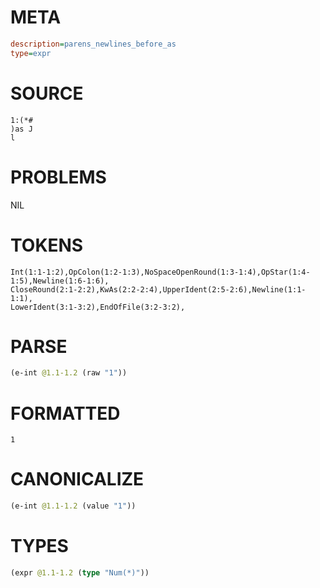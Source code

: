 # META
~~~ini
description=parens_newlines_before_as
type=expr
~~~
# SOURCE
~~~roc
1:(*#
)as J
l
~~~
# PROBLEMS
NIL
# TOKENS
~~~zig
Int(1:1-1:2),OpColon(1:2-1:3),NoSpaceOpenRound(1:3-1:4),OpStar(1:4-1:5),Newline(1:6-1:6),
CloseRound(2:1-2:2),KwAs(2:2-2:4),UpperIdent(2:5-2:6),Newline(1:1-1:1),
LowerIdent(3:1-3:2),EndOfFile(3:2-3:2),
~~~
# PARSE
~~~clojure
(e-int @1.1-1.2 (raw "1"))
~~~
# FORMATTED
~~~roc
1
~~~
# CANONICALIZE
~~~clojure
(e-int @1.1-1.2 (value "1"))
~~~
# TYPES
~~~clojure
(expr @1.1-1.2 (type "Num(*)"))
~~~
